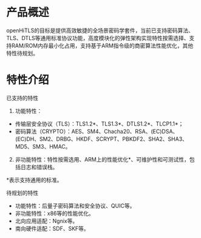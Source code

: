 # 产品概述

openHiTLS的目标是提供高效敏捷的全场景密码学套件，当前已支持密码算法、TLS、DTLS等通用标准协议功能，高度模块化的弹性架构实现特性按需选择、支持RAM/ROM内存最小化占用，支持基于ARM指令级的商密算法性能优化，其他特性待规划。

# 特性介绍

已支持的特性

1. 功能特性：

* 传输层安全协议（TLS）：TLS1.2*、TLS1.3*、DTLS1.2*、TLCP1.1*；
* 密码算法（CRYPTO）：AES、SM4、Chacha20、RSA、(EC)DSA、(EC)DH、SM2、DRBG、HKDF、SCRYPT、PBKDF2、SHA2、SHA3、MD5、SM3、HMAC。

2. 非功能特性：特性按需选用、ARM上的性能优化*、可维护性和可测试性，包括日志和错误栈。

*表示支持通用的标准。

待规划的特性

* 功能特性：后量子密码算法和安全协议、QUIC等。
* 非功能特性：x86等的性能优化。
* 北向应用适配：Ngnix等。
* 南向硬件适配：SDF、SKF等。


